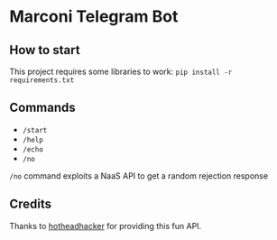 # Marconi Telegram Bot

## How to start
This project requires some libraries to work:
`pip install -r requirements.txt`

## Commands
- `/start`
- `/help` 
- `/echo`
- `/no`

`/no` command exploits a NaaS API to get a random rejection response

## Credits
Thanks to [hotheadhacker](https://github.com/hotheadhacker/no-as-a-service) for providing this fun API.
